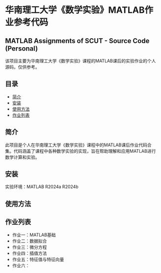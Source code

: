 # 华南理工大学《数学实验》MATLAB作业参考代码

## MATLAB Assignments of SCUT - Source Code (Personal)

该项目主要为华南理工大学《数学实验》课程的MATLAB课后的实验作业的个人源码，仅供参考。

## 目录

- [简介](#简介)
- [安装](#安装)
- [使用方法](#使用方法)
- [作业列表](#作业列表)

## 简介

此项目是个人在华南理工大学《数学实验》课程中的MATLAB课后作业代码合集。代码涵盖了课程中各种数学实验的实现，旨在帮助理解和应用MATLAB进行数学计算和实验。

## 安装

实验环境：MATLAB R2024a R2024b

## 使用方法

## 作业列表
- 作业一：MATLAB基础
- 作业二：数据拟合
- 作业三：微分方程
- 作业四：插值方法
- 作业五：特征值与特征向量
- 作业六：

